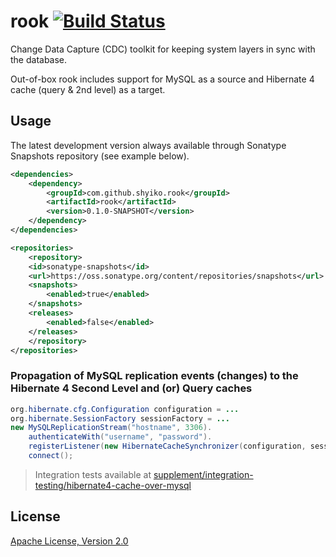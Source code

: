 # rook [![Build Status](https://travis-ci.org/shyiko/rook.png?branch=master)](https://travis-ci.org/shyiko/rook)

Change Data Capture (CDC) toolkit for keeping system layers in sync with the database.

Out-of-box rook includes support for MySQL as a source and Hibernate 4 cache (query & 2nd level) as a target.

## Usage

The latest development version always available through Sonatype Snapshots repository (see example below).

```xml
<dependencies>
    <dependency>
        <groupId>com.github.shyiko.rook</groupId>
        <artifactId>rook</artifactId>
        <version>0.1.0-SNAPSHOT</version>
    </dependency>
</dependencies>

<repositories>
    <repository>
    <id>sonatype-snapshots</id>
    <url>https://oss.sonatype.org/content/repositories/snapshots</url>
    <snapshots>
        <enabled>true</enabled>
    </snapshots>
    <releases>
        <enabled>false</enabled>
    </releases>
    </repository>
</repositories>
```

### Propagation of MySQL replication events (changes) to the Hibernate 4 Second Level and (or) Query caches

```java
org.hibernate.cfg.Configuration configuration = ...
org.hibernate.SessionFactory sessionFactory = ...
new MySQLReplicationStream("hostname", 3306).
    authenticateWith("username", "password").
    registerListener(new HibernateCacheSynchronizer(configuration, sessionFactory)).
    connect();
```

> Integration tests available at [supplement/integration-testing/hibernate4-cache-over-mysql](https://github.com/shyiko/rook/tree/master/supplement/integration-testing/hibernate4-cache-over-mysql)

## License

[Apache License, Version 2.0](http://www.apache.org/licenses/LICENSE-2.0)
